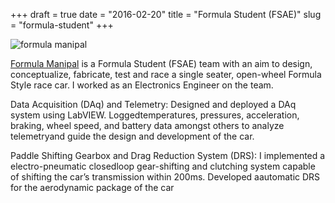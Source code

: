 +++ 
draft = true
date = "2016-02-20"
title = "Formula Student (FSAE)"
slug = "formula-student"
+++


  ![formula manipal](/img/fmx6.jpg)

[Formula Manipal](https://www.formulamanipal.in/) is a Formula Student (FSAE) team with an aim to design, conceptualize, fabricate, test and race a single seater, open-wheel Formula Style race car. I worked as an Electronics Engineer on the team. 

Data Acquisition (DAq) and Telemetry: Designed and deployed a DAq system using LabVIEW. Loggedtemperatures, pressures, acceleration, braking, wheel speed, and battery data amongst others to analyze telemetryand guide the design and development of the car.

Paddle Shifting Gearbox and Drag Reduction System (DRS): I implemented a electro-pneumatic closedloop gear-shifting and clutching system capable of shifting the car’s transmission within 200ms.  Developed aautomatic DRS for the aerodynamic package of the car